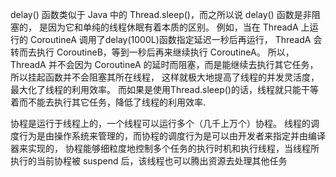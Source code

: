 delay() 函数类似于 Java 中的 Thread.sleep()，而之所以说 delay() 函数是非阻塞的， 是因为它和单纯的线程休眠有着本质的区别。
例如，当在 ThreadA 上运行的 CoroutineA 调用了delay(1000L)函数指定延迟一秒后再运行，
ThreadA 会转而去执行 CoroutineB，等到一秒后再来继续执行 CoroutineA。
所以，ThreadA 并不会因为 CoroutineA 的延时而阻塞，而是能继续去执行其它任务，所以挂起函数并不会阻塞其所在线程，
这样就极大地提高了线程的并发灵活度，最大化了线程的利用效率。
而如果是使用Thread.sleep()的话，线程就只能干等着而不能去执行其它任务，降低了线程的利用效率.

协程是运行于线程上的，一个线程可以运行多个（几千上万个）协程。
线程的调度行为是由操作系统来管理的，而协程的调度行为是可以由开发者来指定并由编译器来实现的，
协程能够细粒度地控制多个任务的执行时机和执行线程，当线程所执行的当前协程被 suspend 后，该线程也可以腾出资源去处理其他任务

